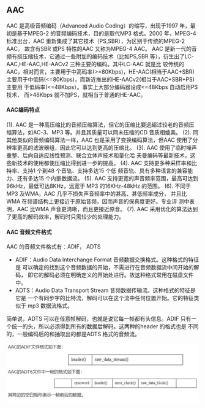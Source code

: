 ## AAC

AAC 是高级音频编码（Advanced Audio Coding）的缩写，出现于1997 年，最
初是基于MPEG-2 的音频编码技术，目的是取代MP3 格式。2000 年，MPEG-4
标准出台，AAC 重新集成了其它技术（PS,SBR），为区别于传统的MPEG-2 AAC，
故含有SBR 或PS 特性的AAC 又称为MPEG-4 AAC。
AAC 是新一代的音频有损压缩技术，它通过一些附加的编码技术（比如PS,SBR
等），衍生出了LC-AAC,HE-AAC,HE-AACv2 三种主要的编码。其中LC-AAC 就是比
较传统的AAC，相对而言，主要用于中高码率(>=80Kbps)，HE-AAC(相当于AAC+SBR)
主要用于中低码(<=80Kbps)，而新近推出的HE-AACv2(相当于AAC+SBR+PS)主要用
于低码率(<=48Kbps）。事实上大部分编码器设成<=48Kbps 自动启用PS 技术，
而>48Kbps 就不加PS，就相当于普通的HE-AAC。

#### AAC编码特点
(1). AAC 是一种高压缩比的音频压缩算法，但它的压缩比要远超过较老的音频压
缩算法，如AC-3、MP3 等。并且其质量可以同未压缩的CD 音质相媲美。
(2). 同其他类似的音频编码算法一样，AAC 也是采用了变换编码算法，但AAC
使用了分辨率更高的滤波器组，因此它可以达到更高的压缩比。
(3). AAC 使用了临时噪声重整、后向自适应线性预测、联合立体声技术和量化哈
夫曼编码等最新技术，这些新技术的使用都使压缩比得到进一步的提高。
(4). AAC 支持更多种采样率和比特率、支持1 个到48 个音轨、支持多达15 个低
频音轨、具有多种语言的兼容能力、还有多达15 个内嵌数据流。
(5). AAC 支持更宽的声音频率范围，最高可达到96kHz，最低可达8KHz，远宽于
MP3 的16KHz-48kHz 的范围。
(6). 不同于MP3 及WMA，AAC 几乎不损失声音频率中的甚高、甚低频率成分，
并且比WMA 在频谱结构上更接近于原始音频，因而声音的保真度更好。专业评
测中表明，AAC 比WMA 声音更清晰，而且更接近原音。
(7). AAC 采用优化的算法达到了更高的解码效率，解码时只需较少的处理能力。


#### AAC 音频文件格式

AAC 的音频文件格式有：ADIF， ADTS
- ADIF：Audio Data Interchange Format 音频数据交换格式。这种格式的特征是
可以确定的找到这个音频数据的开始，不需进行在音频数据流中间开始的解码，
即它的解码必须在明确定义的开始处进行。故这种格式常用在磁盘文件中。
- ADTS：Audio Data Transport Stream 音频数据传输流。这种格式的特征是它是
一个有同步字的比特流，解码可以在这个流中任何位置开始。它的特征类似于
mp3 数据流格式。


简单说，ADTS 可以在任意帧解码，也就是说它每一帧都有头信息。ADIF 只有一个统一的头，所以必须得到所有的数据后解码。这两种的header 的格式也是
不同的，一般编码后的和抽取出的都是ADTS 格式的音频流。


![Image](https://raw.githubusercontent.com/CharonChui/Pictures/master/AAC_ADIF_ADTS_1.jpg?raw=true)


